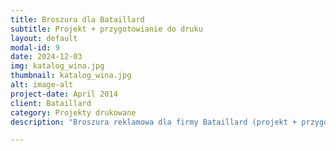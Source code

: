 ```yaml
---
title: Broszura dla Bataillard
subtitle: Projekt + przygotowianie do druku
layout: default
modal-id: 9
date: 2024-12-03
img: katalog_wina.jpg
thumbnail: katalog_wina.jpg
alt: image-alt
project-date: April 2014
client: Bataillard
category: Projekty drukowane
description: "Broszura reklamowa dla firmy Bataillard (projekt + przygotowanie do druku). Broszura dwujęzyczna: angielsko-niemiecka."

---
```

